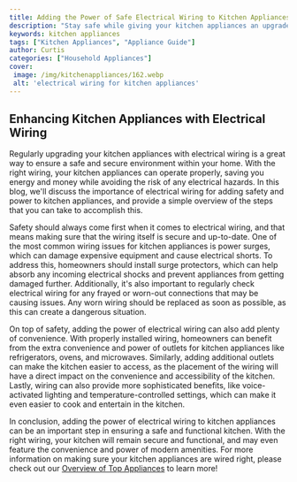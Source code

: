 ```yaml
---
title: Adding the Power of Safe Electrical Wiring to Kitchen Appliances
description: "Stay safe while giving your kitchen appliances an upgrade Learn how to add the power of safe electrical wiring to your kitchen appliances and make them more efficient than ever"
keywords: kitchen appliances
tags: ["Kitchen Appliances", "Appliance Guide"]
author: Curtis
categories: ["Household Appliances"]
cover: 
 image: /img/kitchenappliances/162.webp
 alt: 'electrical wiring for kitchen appliances'
---
```

## Enhancing Kitchen Appliances with Electrical Wiring

Regularly upgrading your kitchen appliances with electrical wiring is a great way to ensure a safe and secure environment within your home. With the right wiring, your kitchen appliances can operate properly, saving you energy and money while avoiding the risk of any electrical hazards. In this blog, we'll discuss the importance of electrical wiring for adding safety and power to kitchen appliances, and provide a simple overview of the steps that you can take to accomplish this. 

Safety should always come first when it comes to electrical wiring, and that means making sure that the wiring itself is secure and up-to-date. One of the most common wiring issues for kitchen appliances is power surges, which can damage expensive equipment and cause electrical shorts. To address this, homeowners should install surge protectors, which can help absorb any incoming electrical shocks and prevent appliances from getting damaged further. Additionally, it's also important to regularly check electrical wiring for any frayed or worn-out connections that may be causing issues. Any worn wiring should be replaced as soon as possible, as this can create a dangerous situation. 

On top of safety, adding the power of electrical wiring can also add plenty of convenience. With properly installed wiring, homeowners can benefit from the extra convenience and power of outlets for kitchen appliances like refrigerators, ovens, and microwaves. Similarly, adding additional outlets can make the kitchen easier to access, as the placement of the wiring will have a direct impact on the convenience and accessibility of the kitchen. Lastly, wiring can also provide more sophisticated benefits, like voice-activated lighting and temperature-controlled settings, which can make it even easier to cook and entertain in the kitchen. 

In conclusion, adding the power of electrical wiring to kitchen appliances can be an important step in ensuring a safe and functional kitchen. With the right wiring, your kitchen will remain secure and functional, and may even feature the convenience and power of modern amenities. For more information on making sure your kitchen appliances are wired right, please check out our [Overview of Top Appliances](./pages/appliance-overview) to learn more!
